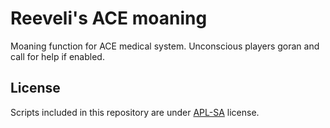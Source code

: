 # Reeveli's ACE moaning
 Moaning function for ACE medical system. Unconscious players goran and call for help if enabled.

## License
Scripts included in this repository are under [APL-SA](https://www.bohemia.net/community/licenses/arma-public-license-share-alike) license.
